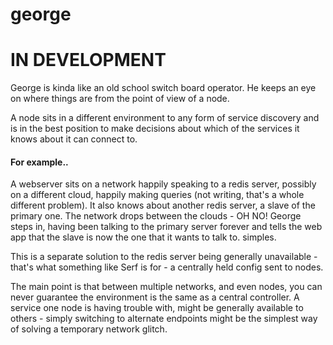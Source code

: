 george
======

# IN DEVELOPMENT

George is kinda like an old school switch board operator. He keeps an eye on where things are from the point of view of a node.

A node sits in a different environment to any form of service discovery and is in the best position to make decisions about which of the services it knows about it can connect to. 

#### For example..
A webserver sits on a network happily speaking to a redis server, possibly on a different cloud, happily making queries (not writing, that's a whole different problem).  It also knows about another redis server, a slave of the primary one. The network drops between the clouds - OH NO! George steps in, having been talking to the primary server forever and tells the web app that the slave is now the one that it wants to talk to. simples.

This is a separate solution to the redis server being generally unavailable - that's what something like Serf is for - a centrally held config sent to nodes.

The main point is that between multiple networks, and even nodes, you can never guarantee the environment is the same as a central controller. A service one node is having trouble with, might be generally available to others - simply switching to alternate endpoints might be the simplest way of solving a temporary network glitch.

